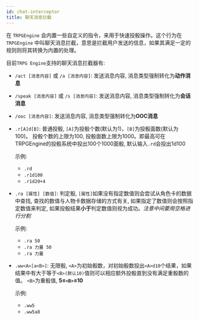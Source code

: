 ```yaml
---
id: chat-interceptor
title: 聊天消息拦截
---
```


在 `TRPGEngine` 会内置一些自定义的指令，来用于快速投骰操作。这个行为在 `TRPGEngine` 中叫聊天消息拦截，意思是拦截用户发送的信息，如果其满足一定的规则则将其转换为内置的处理。

目前`TRPG Engine`支持的聊天消息拦截器有:

- `/act [消息内容]` 或 `/a [消息内容]`: 发送消息内容, 消息类型强制转化为**动作消息**
- `/speak [消息内容]` 或 `/s [消息内容]`: 发送消息内容, 消息类型强制转化为**会话消息**
- `/ooc [消息内容]`: 发送消息内容, 消息类型强制转化为**OOC消息**

- `.r[A]d[B]`: 普通投骰, `[A]`为投骰个数(默认为1)，`[B]`为投骰面数(默认为100)。 投骰个数的上限为100, 投骰面数上限为1000。即最高可在TRPGEngine的投骰系统中投出100个1000面骰, 默认输入`.rd`会投出1d100

  示例:
  - `.rd`
  - `.r1d100`
  - `.r1d20+4`

- `.ra [属性] [数值]`: 判定骰, `[属性]`如果没有指定数值则会尝试从角色卡的数据中查找, 查找的数值与人物卡数据存储的方式有关, 如果指定了数值则会按照指定数值来判定, 如果投骰结果**小于**判定数值则视为成功。*注意中间要用空格进行分割*

  示例:
  - `.ra 50`
  - `.ra 力量 50`
  - `.ra 力量`

- `.ww<A>[a<B>]`: 无限骰, `<A>`为初始骰数，对初始骰数投出`<A>d10`个结果，如果结果中有大于等于`<B>(默认10)`值则可以相应额外投骰直到没有满足重骰数的值。 `<B>`为重骰值, **5≤`<B>`≤10**

  示例:
  - `.ww5`
  - `.ww5a8`
